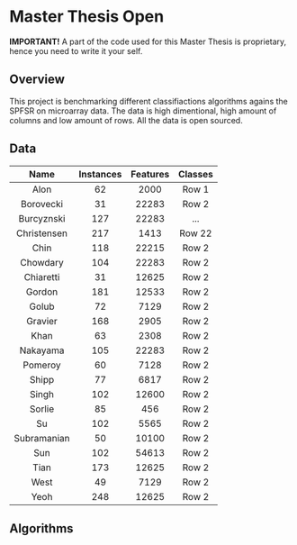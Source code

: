 # Master Thesis Open

**IMPORTANT!** A part of the code used for this Master  Thesis is proprietary, hence you need to write it your self.

## Overview
This project is benchmarking different classifiactions algorithms agains the SPFSR
on microarray data. The data is high dimentional, high amount of columns and low
amount of rows. All the data is open sourced. 

## Data

| Name | Instances | Features | Classes |
| :--------: | :--------: | :--------: | :--------: |
| Alon   | 62    | 2000    | Row 1    |
| Borovecki    | 31   | 22283    | Row 2    |
| Burcyznski      | 127      | 22283     | ...      |
| Christensen   | 217  | 1413   | Row 22   |
| Chin    | 118    | 22215    | Row 2    |
| Chowdary    | 104    | 22283    | Row 2    |
| Chiaretti    | 31    | 12625    | Row 2    |
| Gordon    | 181    | 12533    | Row 2    |
| Golub    | 72    | 7129    | Row 2    |
| Gravier    | 168    | 2905    | Row 2    |
| Khan    | 63    | 2308    | Row 2    |
| Nakayama    | 105    | 22283    | Row 2    |
| Pomeroy    | 60    | 7128    | Row 2    |
| Shipp    | 77    | 6817    | Row 2    |
| Singh    | 102    | 12600    | Row 2    |
| Sorlie    | 85    | 456    | Row 2    |
| Su    | 102    | 5565    | Row 2    |
| Subramanian    | 50   | 10100    | Row 2    |
| Sun    | 102    | 54613    | Row 2    |
| Tian    | 173    | 12625    | Row 2    |
| West    | 49    | 7129    | Row 2    |
| Yeoh    | 248    | 12625    | Row 2    |



## Algorithms
